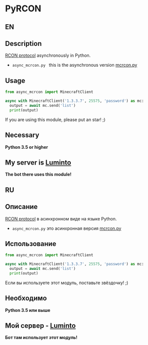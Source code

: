 # PyRCON

## EN
## Description
[RCON protocol](https://wiki.vg/RCON ) asynchronously in Python.

- `async_mcrcon.py ` this is the asynchronous version [mcrcon.py](https://github.com/barneygale/MCRcon/blob/master/mcrcon.py )

## Usage
```python
from async_mcrcon import MinecraftClient

async with MinecraftClient('1.3.3.7', 25575, 'password') as mc:
  output = await mc.send('list')
  print(output)
```

If you are using this module, please put an star! ;)

## Necessary
**Python 3.5 or higher**

## My server is [Luminto](https://t.me/lumintomc)
**The bot there uses this module!**

## RU

## Описание
[RCON protocol](https://wiki.vg/RCON) в асинхронном виде на языке Python.

- `async_mcrcon.py` это асинхронная версия [mcrcon.py](https://github.com/barneygale/MCRcon/blob/master/mcrcon.py)

## Использование
```python
from async_mcrcon import MinecraftClient

async with MinecraftClient('1.3.3.7', 25575, 'password') as mc:
  output = await mc.send('list')
  print(output)
```
Если вы используете этот модуль, поставьте звёздочку! ;)

## Необходимо
**Python 3.5 или выше**

## Мой сервер - [Luminto](https://t.me/lumintomc)
**Бот там использует этот модуль!**
